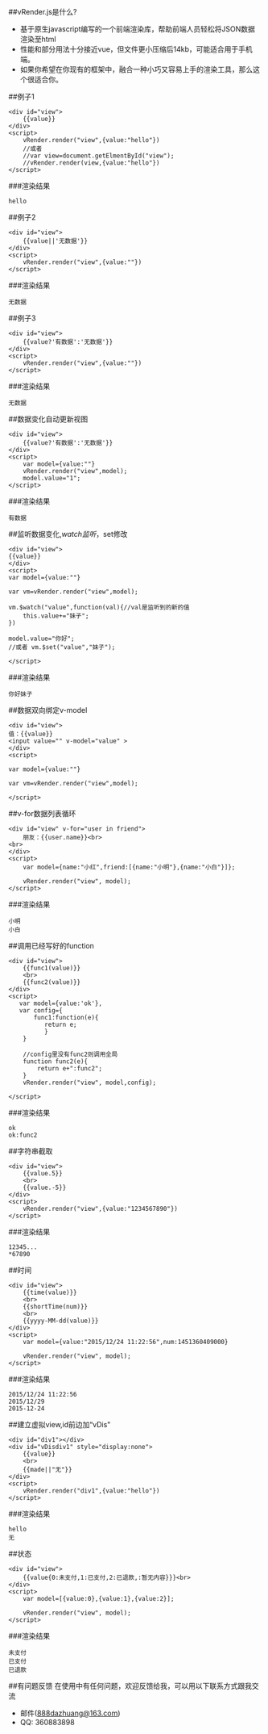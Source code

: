 
##vRender.js是什么?
* 基于原生javascript编写的一个前端渲染库，帮助前端人员轻松将JSON数据渲染至html<br>
* 性能和部分用法十分接近vue，但文件更小压缩后14kb，可能适合用于手机端。
* 如果你希望在你现有的框架中，融合一种小巧又容易上手的渲染工具，那么这个很适合你。

##例子1

```code
<div id="view">
    {{value}}
</div>
<script>
    vRender.render("view",{value:"hello"})
    //或者
    //var view=document.getElmentById("view");
    //vRender.render(view,{value:"hello"})
</script>
```
###渲染结果
```code
hello
```
##例子2

```code
<div id="view">
    {{value||'无数据'}}
</div>
<script>
    vRender.render("view",{value:""})
</script>
```
###渲染结果
```code
无数据
```
##例子3

```code
<div id="view">
    {{value?'有数据':'无数据'}}
</div>
<script>
    vRender.render("view",{value:""})
</script>
```
###渲染结果
```code
无数据
```
##数据变化自动更新视图
```code
<div id="view">
    {{value?'有数据':'无数据'}}
</div>
<script>
    var model={value:""}
    vRender.render("view",model);
    model.value="1";
</script>
```
###渲染结果
```code
有数据
```
##监听数据变化,$watch监听，$set修改

```code
<div id="view">
{{value}}
</div>
<script>
var model={value:""}

var vm=vRender.render("view",model);

vm.$watch("value",function(val){//val是监听到的新的值
	this.value+="妹子";
})

model.value="你好";
//或者 vm.$set("value","妹子");

</script>
```
###渲染结果
```code
你好妹子
```
##数据双向绑定v-model

```code
<div id="view">
值：{{value}}
<input value="" v-model="value" >
</div>
<script>

var model={value:""}

var vm=vRender.render("view",model);

</script>
```
##v-for数据列表循环
```code
<div id="view" v-for="user in friend">
    朋友：{{user.name}}<br>
<br>
</div>
<script>
    var model={name:"小红",friend:[{name:"小明"},{name:"小白"}]};
    
    vRender.render("view", model);
</script>
```
###渲染结果
```code
小明
小白 
```

##调用已经写好的function

```code
<div id="view">
    {{func1(value)}}
    <br>
    {{func2(value)}}
</div>
<script>
   var model={value:'ok'},
   var config={
       func1:function(e){
          return e;
          }
    }
    
    //config里没有func2则调用全局
    function func2(e){
        return e+":func2";
    }
    vRender.render("view", model,config);
    
</script>
```
###渲染结果
```code
ok
ok:func2
```

##字符串截取

```code
<div id="view">
	{{value.5}}
    <br>
    {{value.-5}}
</div>
<script>
    vRender.render("view",{value:"1234567890"})
</script>
```
###渲染结果
```code
12345... 
*67890   
```
##时间

```code
<div id="view">
    {{time(value)}}
    <br>
    {{shortTime(num)}}
    <br>
    {{yyyy-MM-dd(value)}}
</div>
<script>
    var model={value:"2015/12/24 11:22:56",num:1451360409000}

    vRender.render("view", model);
</script>
```
###渲染结果
```code
2015/12/24 11:22:56 
2015/12/29
2015-12-24
```

##建立虚拟view,id前边加“vDis"

```code
<div id="div1"></div>
<div id="vDisdiv1" style="display:none">
    {{value}}
    <br>
    {{made||"无"}}
</div>
<script>
    vRender.render("div1",{value:"hello"})
</script>
```
###渲染结果
```code
hello
无
```



##状态

```code
<div id="view">
    {{value{0:未支付,1:已支付,2:已退款,:暂无内容}}}<br>
</div>
<script>
    var model=[{value:0},{value:1},{value:2}];

    vRender.render("view", model);
</script>
```
###渲染结果
```code
未支付
已支付
已退款
```




##有问题反馈
在使用中有任何问题，欢迎反馈给我，可以用以下联系方式跟我交流

* 邮件(888dazhuang@163.com)
* QQ: 360883898





